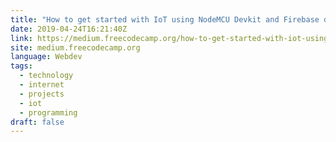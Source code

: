 ```yaml
---
title: "How to get started with IoT using NodeMCU Devkit and Firebase database"
date: 2019-04-24T16:21:40Z
link: https://medium.freecodecamp.org/how-to-get-started-with-iot-using-nodemcu-devkit-and-firebase-database-d43e8a408a88?source=rss----336d898217ee---4
site: medium.freecodecamp.org
language: Webdev
tags:
  - technology
  - internet
  - projects
  - iot
  - programming
draft: false
---
```

